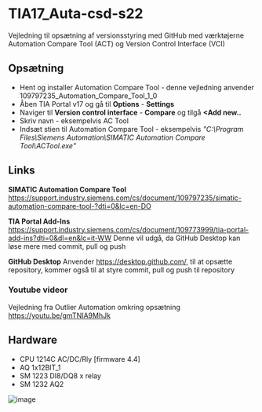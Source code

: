 # TIA17_Auta-csd-s22
Vejledning til opsætning af versionsstyring med GitHub med værktøjerne Automation Compare Tool (ACT) og Version Control Interface (VCI)

## Opsætning
- Hent og installer Automation Compare Tool - denne vejledning anvender 109797235_Automation_Compare_Tool_1_0
- Åben TIA Portal v17 og gå til **Options** - **Settings**
- Naviger til **Version control interface** - **Compare** og tilgå **<Add new..**
- Skriv navn - eksempelvis AC Tool 
- Indsæt stien til Automation Compare Tool - eksempelvis *"C:\Program Files\Siemens Automation\SIMATIC Automation Compare Tool\ACTool.exe"*


## Links
**SIMATIC Automation Compare Tool** https://support.industry.siemens.com/cs/document/109797235/simatic-automation-compare-tool-?dti=0&lc=en-DO

**TIA Portal Add-Ins** https://support.industry.siemens.com/cs/document/109773999/tia-portal-add-ins?dti=0&dl=en&lc=it-WW
Denne vil udgå, da GitHub Desktop kan løse mere med commit, pull og push

**GitHub Desktop**
Anvender https://desktop.github.com/, til at opsætte repository, kommer også til at styre commit, pull og push til repository

### Youtube videor 
Vejledning fra Outlier Automation omkring opsætning https://youtu.be/gmTNIA9MhJk

## Hardware
- CPU 1214C AC/DC/Rly [firmware 4.4]
- AQ 1x12BIT_1
- SM 1223 DI8/DQ8 x relay
- SM 1232 AQ2

![image](https://user-images.githubusercontent.com/92428909/233323725-0341fcad-ec37-47c5-8095-35186225ec1b.png)

